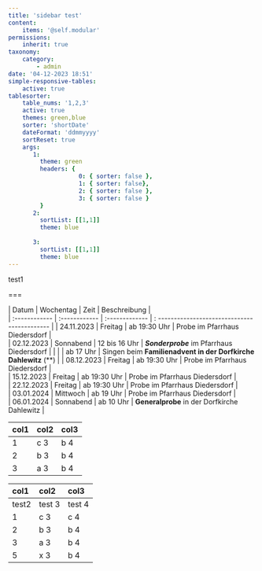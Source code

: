 ```yaml
---
title: 'sidebar test'
content:
    items: '@self.modular'
permissions:
    inherit: true
taxonomy:
    category:
        - admin
date: '04-12-2023 18:51'
simple-responsive-tables:
    active: true
tablesorter:
    table_nums: '1,2,3'
    active: true
    themes: green,blue
    sorter: 'shortDate'
    dateFormat: 'ddmmyyyy'
    sortReset: true
    args:
       1:
         theme: green
         headers: {
                    0: { sorter: false },
                    1: { sorter: false},
                    2: { sorter: false },
                    3: { sorter: false }
         }
       2:
         sortList: [[1,1]]
         theme: blue
 
       3:
         sortList: [[1,1]]
         theme: blue 
---
```


test1

===

| Datum | Wochentag | Zeit | Beschreibung |  
| :------------ | :------------ | :------------- | : ------------------------------------------- |
| 24.11.2023 | Freitag | ab 19:30 Uhr | Probe im Pfarrhaus Diedersdorf |  
| 02.12.2023 | Sonnabend | 12 bis 16 Uhr | **_Sonderprobe_** im Pfarrhaus Diedersdorf |
|    |   | ab 17 Uhr | Singen beim **Familienadvent in der Dorfkirche Dahlewitz** (**) |
| 08.12.2023 | Freitag | ab 19:30 Uhr | Probe im Pfarrhaus Diedersdorf |  
| 15.12.2023 | Freitag | ab 19:30 Uhr | Probe im Pfarrhaus Diedersdorf |  
| 22.12.2023 | Freitag | ab 19:30 Uhr | Probe im Pfarrhaus Diedersdorf |  
| 03.01.2024 | Mittwoch | ab 19 Uhr | Probe im Pfarrhaus Diedersdorf |  
| 06.01.2024 | Sonnabend | ab 10 Uhr | **Generalprobe** in der Dorfkirche Dahlewitz |  


|col1|col2|col3|
|:-----|:-----|:------|
|1 |c 3|b 4|
|2 |b 3|b 4|
|3 |a 3|b 4|



|col1|col2|col3|
|:-----|:-----|:------|
|test2 |test 3|test 4|
|1 |c 3|c 4|
|2 |b 3|b 4|
|3 |a 3|b 4|
|5 |x 3|b 4|